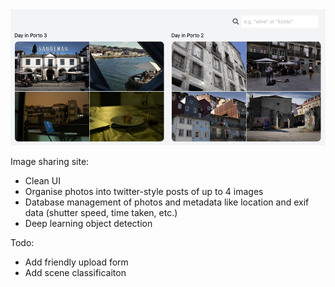 <img src="docs/screenshot.png" />

Image sharing site:
- Clean UI
- Organise photos into twitter-style posts of up to 4 images
- Database management of photos and metadata like location and exif data
  (shutter speed, time taken, etc.)
- Deep learning object detection

Todo:
- Add friendly upload form
- Add scene classificaiton
